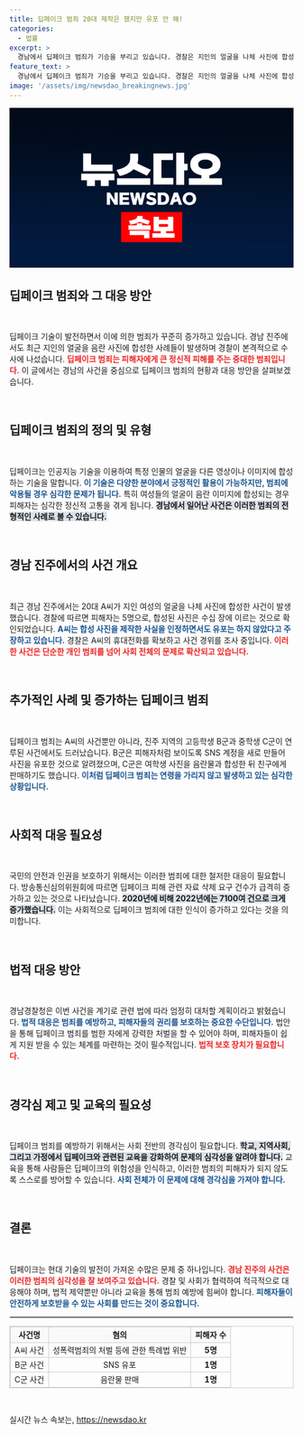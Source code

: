 ```yaml
---
title: 딥페이크 범죄 20대 제작은 했지만 유포 안 해!
categories:
  - 법률
excerpt: >
  경남에서 딥페이크 범죄가 기승을 부리고 있습니다. 경찰은 지인의 얼굴을 나체 사진에 합성한 20대 남성을 불구속 입건하며 철저한 수사를 예고했습니다. 피해자는 이미 5명에 이르며, 관련 법으로 엄정 대응할 방침입니다.
feature_text: >
  경남에서 딥페이크 범죄가 기승을 부리고 있습니다. 경찰은 지인의 얼굴을 나체 사진에 합성한 20대 남성을 불구속 입건하며 철저한 수사를 예고했습니다. 피해자는 이미 5명에 이르며, 관련 법으로 엄정 대응할 방침입니다.
image: '/assets/img/newsdao_breakingnews.jpg'
---
```


<p><img src="/assets/img/newsdao_breakingnews.jpg" alt="flaretime 속보" /></p>

<h2 data-ke-size="size26">딥페이크 범죄와 그 대응 방안</h2>

<p data-ke-size="size16">&nbsp;</p> 

<p>딥페이크 기술이 발전하면서 이에 의한 범죄가 꾸준히 증가하고 있습니다. 경남 진주에서도 최근 지인의 얼굴을 음란 사진에 합성한 사례들이 발생하며 경찰이 본격적으로 수사에 나섰습니다. <b><span style="color: #ee2323;">딥페이크 범죄는 피해자에게 큰 정신적 피해를 주는 중대한 범죄입니다.</span></b> 이 글에서는 경남의 사건을 중심으로 딥페이크 범죄의 현황과 대응 방안을 살펴보겠습니다. </p>

<p data-ke-size="size16">&nbsp;</p> 

<h2 data-ke-size="size26">딥페이크 범죄의 정의 및 유형</h2>

<p data-ke-size="size16">&nbsp;</p> 

<p>딥페이크는 인공지능 기술을 이용하여 특정 인물의 얼굴을 다른 영상이나 이미지에 합성하는 기술을 말합니다. <b><span style="color: #1a5490;">이 기술은 다양한 분야에서 긍정적인 활용이 가능하지만, 범죄에 악용될 경우 심각한 문제가 됩니다.</span></b> 특히 여성들의 얼굴이 음란 이미지에 합성되는 경우 피해자는 심각한 정신적 고통을 겪게 됩니다. <b><span style="background-color: #21538527;">경남에서 일어난 사건은 이러한 범죄의 전형적인 사례로 볼 수 있습니다.</span></b> </p>

<p data-ke-size="size16">&nbsp;</p> 

<h2 data-ke-size="size26">경남 진주에서의 사건 개요</h2>

<p data-ke-size="size16">&nbsp;</p> 

<p>최근 경남 진주에서는 20대 A씨가 지인 여성의 얼굴을 나체 사진에 합성한 사건이 발생했습니다. 경찰에 따르면 피해자는 5명으로, 합성된 사진은 수십 장에 이르는 것으로 확인되었습니다. <b><span style="color: #1a5490;">A씨는 합성 사진을 제작한 사실을 인정하면서도 유포는 하지 않았다고 주장하고 있습니다.</span></b> 경찰은 A씨의 휴대전화를 확보하고 사건 경위를 조사 중입니다. <b><span style="color: #ee2323;">이러한 사건은 단순한 개인 범죄를 넘어 사회 전체의 문제로 확산되고 있습니다.</span></b> </p>

<p data-ke-size="size16">&nbsp;</p> 

<h2 data-ke-size="size26">추가적인 사례 및 증가하는 딥페이크 범죄</h2>

<p data-ke-size="size16">&nbsp;</p> 

<p>딥페이크 범죄는 A씨의 사건뿐만 아니라, 진주 지역의 고등학생 B군과 중학생 C군이 연루된 사건에서도 드러났습니다. B군은 피해자처럼 보이도록 SNS 계정을 새로 만들어 사진을 유포한 것으로 알려졌으며, C군은 여학생 사진을 음란물과 합성한 뒤 친구에게 판매하기도 했습니다. <b><span style="color: #1a5490;">이처럼 딥페이크 범죄는 연령을 가리지 않고 발생하고 있는 심각한 상황입니다.</span></b> </p>

<p data-ke-size="size16">&nbsp;</p> 

<h2 data-ke-size="size26">사회적 대응 필요성</h2>

<p data-ke-size="size16">&nbsp;</p> 

<p>국민의 안전과 인권을 보호하기 위해서는 이러한 범죄에 대한 철저한 대응이 필요합니다. 방송통신심의위원회에 따르면 딥페이크 피해 관련 자료 삭제 요구 건수가 급격히 증가하고 있는 것으로 나타났습니다. <b><span style="background-color: #21538527;">2020년에 비해 2022년에는 7100여 건으로 크게 증가했습니다.</span></b> 이는 사회적으로 딥페이크 범죄에 대한 인식이 증가하고 있다는 것을 의미합니다. </p>

<p data-ke-size="size16">&nbsp;</p> 

<h2 data-ke-size="size26">법적 대응 방안</h2>

<p data-ke-size="size16">&nbsp;</p> 

<p>경남경찰청은 이번 사건을 계기로 관련 법에 따라 엄정히 대처할 계획이라고 밝혔습니다. <b><span style="color: #1a5490;">법적 대응은 범죄를 예방하고, 피해자들의 권리를 보호하는 중요한 수단입니다.</span></b> 법안을 통해 딥페이크 범죄를 범한 자에게 강력한 처벌을 할 수 있어야 하며, 피해자들이 쉽게 지원 받을 수 있는 체계를 마련하는 것이 필수적입니다. <b><span style="color: #ee2323;">법적 보호 장치가 필요합니다.</span></b> </p>

<p data-ke-size="size16">&nbsp;</p> 

<h2 data-ke-size="size26">경각심 제고 및 교육의 필요성</h2>

<p data-ke-size="size16">&nbsp;</p> 

<p>딥페이크 범죄를 예방하기 위해서는 사회 전반의 경각심이 필요합니다. <b><span style="background-color: #21538527;">학교, 지역사회, 그리고 가정에서 딥페이크와 관련된 교육을 강화하여 문제의 심각성을 알려야 합니다.</span></b> 교육을 통해 사람들은 딥페이크의 위험성을 인식하고, 이러한 범죄의 피해자가 되지 않도록 스스로를 방어할 수 있습니다. <b><span style="color: #1a5490;">사회 전체가 이 문제에 대해 경각심을 가져야 합니다.</span></b> </p>

<p data-ke-size="size16">&nbsp;</p> 

<h2 data-ke-size="size26">결론</h2>

<p data-ke-size="size16">&nbsp;</p> 

<p>딥페이크는 현대 기술의 발전이 가져온 수많은 문제 중 하나입니다. <b><span style="color: #ee2323;">경남 진주의 사건은 이러한 범죄의 심각성을 잘 보여주고 있습니다.</span></b> 경찰 및 사회가 협력하여 적극적으로 대응해야 하며, 법적 제약뿐만 아니라 교육을 통해 범죄 예방에 힘써야 합니다. <b><span style="color: #1a5490;">피해자들이 안전하게 보호받을 수 있는 사회를 만드는 것이 중요합니다.</span></b> </p>

<hr style="border: 1px solid #cccccc;"/>

<table style="width: 100%; border: 1px solid #ccc; border-collapse: collapse;">
    <thead>
        <tr>
            <th style="border: 1px solid #ccc; text-align: center; background-color: #f9f9f9;">사건명</th>
            <th style="border: 1px solid #ccc; text-align: center; background-color: #f9f9f9;">혐의</th>
            <th style="border: 1px solid #ccc; text-align: center; background-color: #f9f9f9;">피해자 수</th>
        </tr>
    </thead>
    <tbody>
        <tr>
            <td style="border: 1px solid #ccc; text-align: center;">A씨 사건</td>
            <td style="border: 1px solid #ccc; text-align: center;">성폭력범죄의 처벌 등에 관한 특례법 위반</td>
            <td style="border: 1px solid #ccc; text-align: center;"><b>5명</b></td>
        </tr>
        <tr>
            <td style="border: 1px solid #ccc; text-align: center;">B군 사건</td>
            <td style="border: 1px solid #ccc; text-align: center;">SNS 유포</td>
            <td style="border: 1px solid #ccc; text-align: center;"><b>1명</b></td>
        </tr>
        <tr>
            <td style="border: 1px solid #ccc; text-align: center;">C군 사건</td>
            <td style="border: 1px solid #ccc; text-align: center;">음란물 판매</td>
            <td style="border: 1px solid #ccc; text-align: center;"><b>1명</b></td>
        </tr>
    </tbody>
</table> 

<p data-ke-size="size16">&nbsp;</p> 
실시간 뉴스 속보는, <a href="https://newsdao.kr" rel="dofollow">https://newsdao.kr</a>


